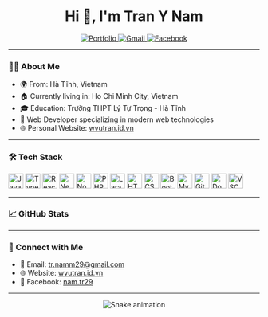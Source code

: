 <h1 align="center">Hi 👋, I'm Tran Y Nam</h1>

<p align="center">
  <a href="https://wvutran.id.vn" target="_blank">
    <img src="https://img.shields.io/badge/Portfolio-wvutran.id.vn-blue?style=for-the-badge" alt="Portfolio" />
  </a>
  <a href="mailto:tr.namm29@gmail.com" target="_blank">
    <img src="https://img.shields.io/badge/Gmail-tr.namm29@gmail.com-red?style=for-the-badge&logo=gmail&logoColor=white" alt="Gmail" />
  </a>
  <a href="https://www.facebook.com/nam.tr29/" target="_blank">
    <img src="https://img.shields.io/badge/Facebook-nam.tr29-blue?style=for-the-badge&logo=facebook&logoColor=white" alt="Facebook" />
  </a>
</p>

---

### 👨‍💻 About Me

- 🌍 From: Hà Tĩnh, Vietnam
- 🏠 Currently living in: Ho Chi Minh City, Vietnam
- 🎓 Education: Trường THPT Lý Tự Trọng - Hà Tĩnh
- 💼 Web Developer specializing in modern web technologies
- 🌐 Personal Website: [wvutran.id.vn](https://wvutran.id.vn/)

---

### 🛠️ Tech Stack

<p align="left">
  <img src="https://cdn.jsdelivr.net/gh/devicons/devicon/icons/javascript/javascript-original.svg" height="30" alt="JavaScript" />
  <img src="https://cdn.jsdelivr.net/gh/devicons/devicon/icons/typescript/typescript-original.svg" height="30" alt="TypeScript" />
  <img src="https://cdn.jsdelivr.net/gh/devicons/devicon/icons/react/react-original.svg" height="30" alt="React" />
  <img src="https://cdn.jsdelivr.net/gh/devicons/devicon/icons/nextjs/nextjs-original.svg" height="30" alt="Next.js" />
  <img src="https://cdn.jsdelivr.net/gh/devicons/devicon/icons/nodejs/nodejs-original.svg" height="30" alt="Node.js" />
  <img src="https://cdn.jsdelivr.net/gh/devicons/devicon/icons/php/php-original.svg" height="30" alt="PHP" />
  <img src="https://cdn.jsdelivr.net/gh/devicons/devicon/icons/laravel/laravel-original.svg" height="30" alt="Laravel" />
  <img src="https://cdn.jsdelivr.net/gh/devicons/devicon/icons/html5/html5-original.svg" height="30" alt="HTML5" />
  <img src="https://cdn.jsdelivr.net/gh/devicons/devicon/icons/css3/css3-original.svg" height="30" alt="CSS3" />
  <img src="https://cdn.jsdelivr.net/gh/devicons/devicon/icons/bootstrap/bootstrap-original.svg" height="30" alt="Bootstrap" />
  <img src="https://cdn.jsdelivr.net/gh/devicons/devicon/icons/mysql/mysql-original.svg" height="30" alt="MySQL" />
  <img src="https://cdn.jsdelivr.net/gh/devicons/devicon/icons/git/git-original.svg" height="30" alt="Git" />
  <img src="https://cdn.jsdelivr.net/gh/devicons/devicon/icons/docker/docker-original.svg" height="30" alt="Docker" />
  <img src="https://cdn.jsdelivr.net/gh/devicons/devicon/icons/vscode/vscode-original.svg" height="30" alt="VSCode" />
</p>

---

### 📈 GitHub Stats

<p align="center">
  
</p>

---

### 🔗 Connect with Me

- 📧 Email: [tr.namm29@gmail.com](mailto:tr.namm29@gmail.com)
- 🌐 Website: [wvutran.id.vn](https://wvutran.id.vn/)
- 📘 Facebook: [nam.tr29](https://www.facebook.com/nam.tr29/)

---

<p align="center">
  <img src="https://raw.githubusercontent.com/tr-nam/tr-nam/output/snake.svg" alt="Snake animation" />
</p>
